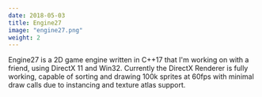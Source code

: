 ```yaml
---
date: 2018-05-03
title: Engine27
image: "engine27.png"
weight: 2
---
```


Engine27 is a 2D game engine written in C++17 that I'm working on with a friend, using DirectX 11 and Win32. Currently the DirectX Renderer is fully working, capable of sorting and drawing 100k sprites at 60fps with minimal draw calls due to instancing and texture atlas support.
<!--more-->